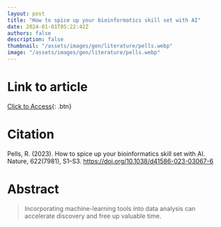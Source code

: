 ```yaml
---
layout: post
title: "How to spice up your bioinformatics skill set with AI"
date: 2024-01-01T05:22:42Z
authors: false
description: false
thumbnail: "/assets/images/gen/literature/pells.webp"
image: "/assets/images/gen/literature/pells.webp"
---
```

# Link to article
[Click to Access](https://doi.org/10.1038/d41586-023-03067-6){: .btn}

# Citation
Pells, R. (2023). How to spice up your bioinformatics skill set with AI. Nature, 622(7981), S1–S3. https://doi.org/10.1038/d41586-023-03067-6 

# Abstract
 > Incorporating machine-learning tools into data analysis can accelerate discovery and free up valuable time.
